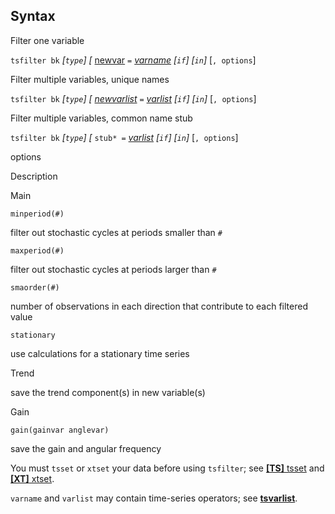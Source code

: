 ## Syntax

Filter one variable

`tsfilter bk` _\[`type`\] \[_
[newvar](http://www.stata.com/help.cgi?newvar)
`=`
[<var class="command">varname</var><strong></strong>](http://www.stata.com/help.cgi?varname)
_\[`if`\] \[`in`\]_ \[`, options`\]

Filter multiple variables, unique names

`tsfilter bk` _\[`type`\] \[_
[<var class="command">newvarlist</var><strong></strong>](http://www.stata.com/help.cgi?newvarlist)
`=`
[<var class="command">varlist</var><strong></strong>](http://www.stata.com/help.cgi?varlist)
_\[`if`\] \[`in`\]_ \[`, options`\]

Filter multiple variables, common name stub

`tsfilter bk` _\[`type`\] \[_ `stub* =`
[<var class="command">varlist</var><strong></strong>](http://www.stata.com/help.cgi?varlist)
_\[`if`\] \[`in`\]_ \[`, options`\]

options

Description

Main

`minperiod(#)`

filter out stochastic cycles at periods smaller than `#`

`maxperiod(#)`

filter out stochastic cycles at periods larger than `#`

`smaorder(#)`

number of observations in each direction that contribute to each
filtered value

`stationary`

use calculations for a stationary time series

Trend

save the trend component(s) in new variable(s)

Gain

`gain(gainvar anglevar)`

save the gain and angular frequency

You must `tsset` or `xtset` your data before using `tsfilter`; see
[<strong>[TS]</strong> tsset](http://www.stata.com/help.cgi?tsset)
and
[<strong>[XT]</strong> xtset](http://www.stata.com/help.cgi?xtset).

`varname` and `varlist` may contain time-series operators; see
[<strong>tsvarlist</strong>](http://www.stata.com/help.cgi?tsvarlist).
